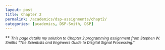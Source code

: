 ```yaml
---
layout: post
title: Chapter 2
permalink: /academics/dsp-assignments/chapt2/
categories: [academics, DSP-Smith, DSP]
---
```

\*\* <small>*This page details my solution to Chapter 2 programming assignment from Stephen W. Smiths "The Scientists and Engineers
Guide to Disgital Signal Processing."*</small>


